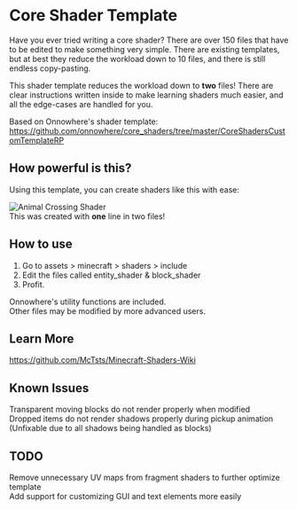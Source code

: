 # Core Shader Template
Have you ever tried writing a core shader? There are over 150 files that have to be edited to make something very simple. There are existing templates, but at best they reduce the workload down to 10 files, and there is still endless copy-pasting.  
  
This shader template reduces the workload down to **two** files! There are clear instructions written inside to make learning shaders much easier, and all the edge-cases are handled for you.
  
Based on Onnowhere's shader template: https://github.com/onnowhere/core_shaders/tree/master/CoreShadersCustomTemplateRP  

## How powerful is this?  
Using this template, you can create shaders like this with ease:  
  
![Animal Crossing Shader](https://cdn.discordapp.com/attachments/979925547968770088/1031748803914649661/javaw_00mWLMlCFd.png)  
This was created with **one** line in two files!  

## How to use
1. Go to assets > minecraft > shaders > include  
2. Edit the files called entity_shader & block_shader  
3. Profit.  
  
Onnowhere's utility functions are included.  
Other files may be modified by more advanced users. 

## Learn More  
https://github.com/McTsts/Minecraft-Shaders-Wiki  
  
## Known Issues  
Transparent moving blocks do not render properly when modified  
Dropped items do not render shadows properly during pickup animation (Unfixable due to all shadows being handled as blocks)  

## TODO  
Remove unnecessary UV maps from fragment shaders to further optimize template  
Add support for customizing GUI and text elements more easily
